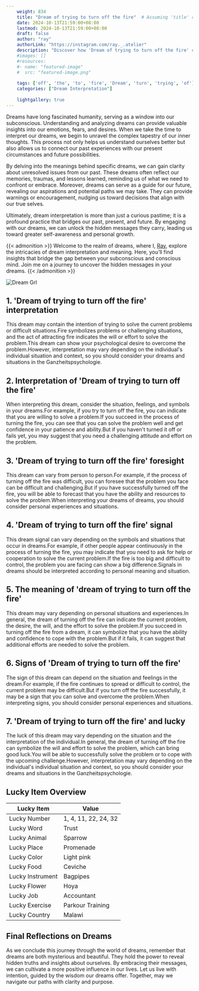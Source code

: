 ```yaml
---
    weight: 834
    title: "Dream of trying to turn off the fire"  # Assuming 'title' column exists
    date: 2024-10-13T21:59:00+08:00
    lastmod: 2024-10-13T21:59:00+08:00
    draft: false
    author: "ray"
    authorLink: "https://instagram.com/ray._.atelier"
    description: "Discover how 'Dream of trying to turn off the fire' can interpret your future and uncover its significant meanings in your life."
    #images: []
    #resources:
    #- name: "featured-image"
    #  src: "featured-image.png"
    
    tags: ['off', 'the', 'to', 'fire', 'Dream', 'turn', 'trying', 'of']
    categories: ["Dream Interpretation"]
    
    lightgallery: true
---
```

    
Dreams have long fascinated humanity, serving as a window into our subconscious. Understanding and analyzing dreams can provide valuable insights into our emotions, fears, and desires. When we take the time to interpret our dreams, we begin to unravel the complex tapestry of our inner thoughts. This process not only helps us understand ourselves better but also allows us to connect our past experiences with our present circumstances and future possibilities.

By delving into the meanings behind specific dreams, we can gain clarity about unresolved issues from our past. These dreams often reflect our memories, traumas, and lessons learned, reminding us of what we need to confront or embrace. Moreover, dreams can serve as a guide for our future, revealing our aspirations and potential paths we may take. They can provide warnings or encouragement, nudging us toward decisions that align with our true selves.

Ultimately, dream interpretation is more than just a curious pastime; it is a profound practice that bridges our past, present, and future. By engaging with our dreams, we can unlock the hidden messages they carry, leading us toward greater self-awareness and personal growth.

{{< admonition >}}
Welcome to the realm of dreams, where I, [Ray](https://instagram.com/ray._.atelier), explore the intricacies of dream interpretation and meaning. Here, you’ll find insights that bridge the gap between your subconscious and conscious mind. Join me on a journey to uncover the hidden messages in your dreams.
{{< /admonition >}}

![Dream Grl](https://cdn.pixabay.com/photo/2017/11/02/03/35/gothic-2910057_1280.jpg "Dream Grl")

## 1. 'Dream of trying to turn off the fire' interpretation
This dream may contain the intention of trying to solve the current problems or difficult situations.Fire symbolizes problems or challenging situations, and the act of attracting fire indicates the will or effort to solve the problem.This dream can show your psychological desire to overcome the problem.However, interpretation may vary depending on the individual's individual situation and context, so you should consider your dreams and situations in the Ganzheitspsychologie.

## 2. Interpretation of 'Dream of trying to turn off the fire'
When interpreting this dream, consider the situation, feelings, and symbols in your dreams.For example, if you try to turn off the fire, you can indicate that you are willing to solve a problem.If you succeed in the process of turning the fire, you can see that you can solve the problem well and get confidence in your patience and ability.But if you haven't turned it off or fails yet, you may suggest that you need a challenging attitude and effort on the problem.

## 3. 'Dream of trying to turn off the fire' foresight
This dream can vary from person to person.For example, if the process of turning off the fire was difficult, you can foresee that the problem you face can be difficult and challenging.But if you have successfully turned off the fire, you will be able to forecast that you have the ability and resources to solve the problem.When interpreting your dreams of dreams, you should consider personal experiences and situations.

## 4. 'Dream of trying to turn off the fire' signal
This dream signal can vary depending on the symbols and situations that occur in dreams.For example, if other people appear continuously in the process of turning the fire, you may indicate that you need to ask for help or cooperation to solve the current problem.If the fire is too big and difficult to control, the problem you are facing can show a big difference.Signals in dreams should be interpreted according to personal meaning and situation.

## 5. The meaning of 'dream of trying to turn off the fire'
This dream may vary depending on personal situations and experiences.In general, the dream of turning off the fire can indicate the current problem, the desire, the will, and the effort to solve the problem.If you succeed in turning off the fire from a dream, it can symbolize that you have the ability and confidence to cope with the problem.But if it fails, it can suggest that additional efforts are needed to solve the problem.

## 6. Signs of 'Dream of trying to turn off the fire'
The sign of this dream can depend on the situation and feelings in the dream.For example, if the fire continues to spread or difficult to control, the current problem may be difficult.But if you turn off the fire successfully, it may be a sign that you can solve and overcome the problem.When interpreting signs, you should consider personal experiences and situations.

## 7. 'Dream of trying to turn off the fire' and lucky
The luck of this dream may vary depending on the situation and the interpretation of the individual.In general, the dream of turning off the fire can symbolize the will and effort to solve the problem, which can bring good luck.You will be able to successfully solve the problem or to cope with the upcoming challenge.However, interpretation may vary depending on the individual's individual situation and context, so you should consider your dreams and situations in the Ganzheitspsychologie.

## Lucky Item Overview
| Lucky Item          | Value              |
|---------------|--------------------|
| Lucky Number        | 1, 4, 11, 22, 24, 32  |
| Lucky Word          | Trust |
| Lucky Animal        | Sparrow |
| Lucky Place         | Promenade     |
| Lucky Color         | Light pink     |
| Lucky Food          | Ceviche      |
| Lucky Instrument    | Bagpipes |
| Lucky Flower        | Hoya    |
| Lucky Job           | Accountant       |
| Lucky Exercise      | Parkour Training  |
| Lucky Country       | Malawi    |


##  Final Reflections on Dreams

As we conclude this journey through the world of dreams, remember that dreams are both mysterious and beautiful. They hold the power to reveal hidden truths and insights about ourselves. By embracing their messages, we can cultivate a more positive influence in our lives. Let us live with intention, guided by the wisdom our dreams offer. Together, may we navigate our paths with clarity and purpose.
